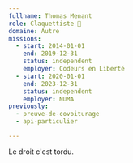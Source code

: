 ```yaml
---
fullname: Thomas Menant
role: Claquettiste 🕺
domaine: Autre
missions:
  - start: 2014-01-01
    end: 2019-12-31
    status: independent
    employer: Codeurs en Liberté
  - start: 2020-01-01
    end: 2023-12-31
    status: independent
    employer: NUMA
previously:
  - preuve-de-covoiturage
  - api-particulier

---
```

Le droit c'est tordu.
